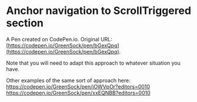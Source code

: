 # Anchor navigation to ScrollTriggered section

A Pen created on CodePen.io. Original URL: [https://codepen.io/GreenSock/pen/bGexQpq](https://codepen.io/GreenSock/pen/bGexQpq).

Note that you will need to adapt this approach to whatever situation you have. 

Other examples of the same sort of approach here: https://codepen.io/GreenSock/pen/jOWVpOr?editors=0010
https://codepen.io/GreenSock/pen/xxEQNBB?editors=0010
